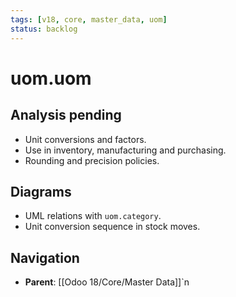 ```yaml
---
tags: [v18, core, master_data, uom]
status: backlog
---
```

# uom.uom

## Analysis pending
- Unit conversions and factors.
- Use in inventory, manufacturing and purchasing.
- Rounding and precision policies.

## Diagrams
- UML relations with `uom.category`.
- Unit conversion sequence in stock moves.





## Navigation
- **Parent**: [[Odoo 18/Core/Master Data]]`n

